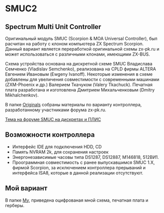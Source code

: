 # SMUC2

## Spectrum Multi Unit Controller

Оригинальный модуль SMUC (Scorpion & MOA Universal Controller), был расчитан на работу с клоном компьютера ZX Spectrum Scorpion.
Данный вариант является переработкой оригинальной схемы zx-pk.ru и может использоваться с различными клонами, имеющими ZX-BUS.

Схема устройства основана на дискретной схеме SMUC Владислава Семченко (Vladislav Semchenko), реализована на CPLD фирмы ALTERA Евгением Ивановым (Ewgeny Ivanoff).
Некоторые изменения в схеме добавлены для увеличения совместимости с современными машинами (ZXM-Phoenix и др.) Валерием Ткачуком (Valery Tkachuck).
Печатная плата разработана и изготовлена Дмитрием Михальченковым (Dmitry Mikhalchenkov).

В папке [Originals](Originals) собраны материалы по варианту контроллера, разработанному участниками форума zx-pk.ru.

[Тема на форуме SMUC на дискретах и ПЛИС](https://zx-pk.ru/threads/1360-smuc-na-diskretakh-i-plis.html)

## Возможности контроллера
* Интерфейс IDE для подключения HDD, CD
* Память NVRAM 2k, для сохранения настроек
* Энергонезависимые часовы типа DS1287, DS12887, M146818, 512ВИ1.
* Проограммная совместимость с ранее выпускавшимся SMUC 1.X, фирмой Scorpion, за исключением контроллера прерываний и интерфейса ISA8, которые в данной реализации отсутствуют.


## Мой вариант
В папке [My](My), приведена оцифрованая мной схема, печатная плата и герберы. 


